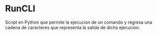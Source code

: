# RunCLI

Script en Python que permite la ejecucion de un comando y regresa una cadena de caracteres que representa la salida de dicha ejecucion.
